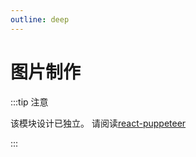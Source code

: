 ```yaml
---
outline: deep
---
```


# 图片制作

:::tip 注意

该模块设计已独立。
请阅读[react-puppeteer](https://github.com/lemonade-lab/react-puppeteer)

:::

